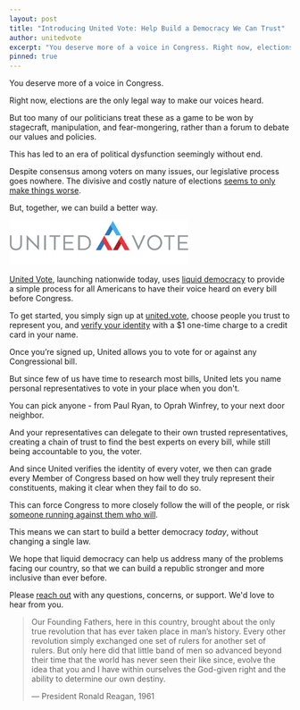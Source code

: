 ```yaml
---
layout: post
title: "Introducing United Vote: Help Build a Democracy We Can Trust"
author: unitedvote
excerpt: "You deserve more of a voice in Congress. Right now, elections are the only legal way to make our voices heard. But too many of our politicians treat these as a game to be won by stagecraft, manipulation, and fear-mongering, rather than a forum to debate our values and policies. But, together, we can build a better way."
pinned: true
---
```


You deserve more of a voice in Congress.

Right now, elections are the only legal way to make our voices heard.

But too many of our politicians treat these as a game to be won by stagecraft, manipulation, and fear-mongering, rather than a forum to debate our values and policies.

This has led to an era of political dysfunction seemingly without end.

Despite consensus among voters on many issues, our legislative process goes nowhere. The divisive and costly nature of elections [seems to only make things worse](/2017/03/06/how-to-move-past-two-parties/).

But, together, we can build a better way.

[<img src="/assets/article_images/2017-11-06-announcing-united-vote/united-vote-logo-100px.png" alt="" style="height: 80px;">](https://united.vote)

[United Vote](https://united.vote), launching nationwide today, uses [liquid democracy](https://blog.united.vote/2016/09/21/what-is-liquid-democracy/) to provide a simple process for all Americans to have their voice heard on every bill before Congress.

To get started, you simply sign up at [united.vote](https://united.vote), choose people you trust to represent you, and [verify your identity](https://united.vote/verification/identity) with a $1 one-time charge to a credit card in your name.

Once you’re signed up, United allows you to vote for or against any Congressional bill.

But since few of us have time to research most bills, United lets you name personal representatives to vote in your place when you don't.

You can pick anyone - from Paul Ryan, to Oprah Winfrey, to your next door neighbor.

And your representatives can delegate to their own trusted representatives, creating a chain of trust to find the best experts on every bill, while still being accountable to you, the voter.

And since United verifies the identity of every voter, we then can grade every Member of Congress based on how well they truly represent their constituents, making it clear when they fail to do so.

This can force Congress to more closely follow the will of the people, or risk [someone running against them who will](https://blog.united.vote/2017/07/04/running-liquid-democracy-candidates/).

This means we can start to build a better democracy *today*, without changing a single law.

We hope that liquid democracy can help us address many of the problems facing our country, so that we can build a republic stronger and more inclusive than ever before.

Please [reach out](mailto:help@united.vote) with any questions, concerns, or support. We'd love to hear from you.

> Our Founding Fathers, here in this country, brought about the only true revolution that has ever taken place in man’s history. Every other revolution simply exchanged one set of rulers for another set of rulers. But only here did that little band of men so advanced beyond their time that the world has never seen their like since, evolve the idea that you and I have within ourselves the God-given right and the ability to determine our own destiny.
>
> — President Ronald Reagan, 1961
